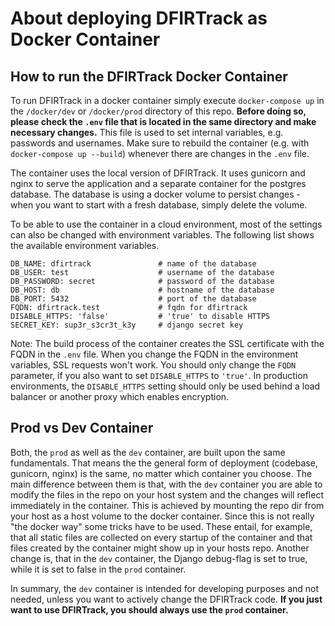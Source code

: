 # About deploying DFIRTrack as Docker Container

## How to run the DFIRTrack Docker Container

To run DFIRTrack in a docker container simply execute `docker-compose up` in the `/docker/dev` or `/docker/prod` directory of this repo. **Before doing so, please check the `.env` file that is located in the same directory and make necessary changes.** This file is used to set internal variables, e.g. passwords and usernames. Make sure to rebuild the container (e.g. with `docker-compose up --build`) whenever there are changes in the `.env` file.

The container uses the local version of DFIRTrack. It uses gunicorn and nginx to serve the application and a separate container for the postgres database. The database is using a docker volume to persist changes - when you want to start with a fresh database, simply delete the volume.

To be able to use the container in a cloud environment, most of the settings can also be changed with environment variables. The following list shows the available environment variables.

```
DB_NAME: dfirtrack               # name of the database
DB_USER: test                    # username of the database
DB_PASSWORD: secret              # password of the database
DB_HOST: db                      # hostname of the database
DB_PORT: 5432                    # port of the database
FQDN: dfirtrack.test             # fqdn for dfirtrack
DISABLE_HTTPS: 'false'           # 'true' to disable HTTPS
SECRET_KEY: sup3r_s3cr3t_k3y     # django secret key
```

Note: The build process of the container creates the SSL certificate with the FQDN in the `.env` file. When you change the FQDN in the environment variables, SSL requests won't work. You should only change the `FQDN` parameter, if you also want to set `DISABLE_HTTPS` to `'true'`. In production environments, the `DISABLE_HTTPS` setting should only be used behind a load balancer or another proxy which enables encryption.

## Prod vs Dev Container

Both, the `prod` as well as the `dev` container, are built upon the same fundamentals. That means the the general form of deployment (codebase, gunicorn, nginx) is the same, no matter which container you choose. The main difference between them is that, with the `dev` container you are able to modify the files in the repo on your host system and the changes will reflect immediately in the container. This is achieved by mounting the repo dir from your host as a host volume to the docker container. Since this is not really "the docker way" some tricks have to be used. These entail, for example, that all static files are collected on every startup of the container and that files created by the container might show up in your hosts repo.
Another change is, that in the `dev` container, the Django debug-flag is set to true, while it is set to false in the `prod` container.

In summary, the `dev` container is intended for developing purposes and not needed, unless you want to actively change the DFIRTrack code. **If you just want to use DFIRTrack, you should always use the `prod` container.**
